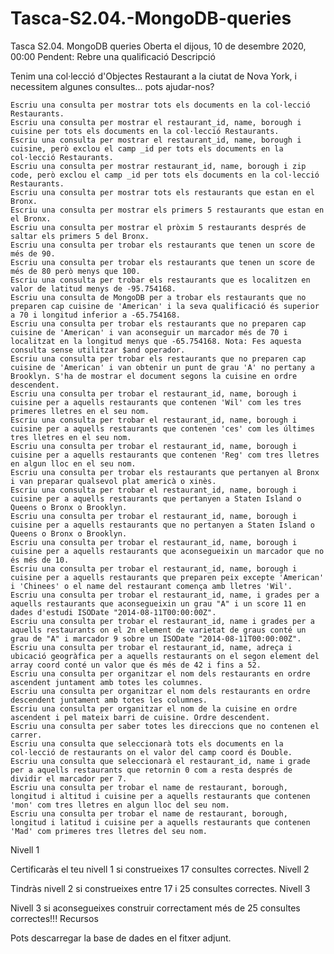 # Tasca-S2.04.-MongoDB-queries

Tasca S2.04. MongoDB queries
Oberta el dijous, 10 de desembre 2020, 00:00
Pendent: Rebre una qualificació
Descripció

Tenim una col·lecció d'Objectes Restaurant a la ciutat de Nova York, i necessitem algunes consultes... pots ajudar-nos?

    Escriu una consulta per mostrar tots els documents en la col·lecció Restaurants.
    Escriu una consulta per mostrar el restaurant_id, name, borough i cuisine per tots els documents en la col·lecció Restaurants.
    Escriu una consulta per mostrar el restaurant_id, name, borough i cuisine, però exclou el camp _id per tots els documents en la col·lecció Restaurants.
    Escriu una consulta per mostrar restaurant_id, name, borough i zip code, però exclou el camp _id per tots els documents en la col·lecció Restaurants.
    Escriu una consulta per mostrar tots els restaurants que estan en el Bronx.
    Escriu una consulta per mostrar els primers 5 restaurants que estan en el Bronx.
    Escriu una consulta per mostrar el pròxim 5 restaurants després de saltar els primers 5 del Bronx.
    Escriu una consulta per trobar els restaurants que tenen un score de més de 90.
    Escriu una consulta per trobar els restaurants que tenen un score de més de 80 però menys que 100.
    Escriu una consulta per trobar els restaurants que es localitzen en valor de latitud menys de -95.754168.
    Escriu una consulta de MongoDB per a trobar els restaurants que no preparen cap cuisine de 'American' i la seva qualificació és superior a 70 i longitud inferior a -65.754168.
    Escriu una consulta per trobar els restaurants que no preparen cap cuisine de 'American' i van aconseguir un marcador més de 70 i localitzat en la longitud menys que -65.754168. Nota: Fes aquesta consulta sense utilitzar $and operador.
    Escriu una consulta per trobar els restaurants que no preparen cap cuisine de 'American' i van obtenir un punt de grau 'A' no pertany a Brooklyn. S'ha de mostrar el document segons la cuisine en ordre descendent.
    Escriu una consulta per trobar el restaurant_id, name, borough i cuisine per a aquells restaurants que contenen 'Wil' com les tres primeres lletres en el seu nom.
    Escriu una consulta per trobar el restaurant_id, name, borough i cuisine per a aquells restaurants que contenen 'ces' com les últimes tres lletres en el seu nom.
    Escriu una consulta per trobar el restaurant_id, name, borough i cuisine per a aquells restaurants que contenen 'Reg' com tres lletres en algun lloc en el seu nom.
    Escriu una consulta per trobar els restaurants que pertanyen al Bronx i van preparar qualsevol plat americà o xinès.
    Escriu una consulta per trobar el restaurant_id, name, borough i cuisine per a aquells restaurants que pertanyen a Staten Island o Queens o Bronx o Brooklyn.
    Escriu una consulta per trobar el restaurant_id, name, borough i cuisine per a aquells restaurants que no pertanyen a Staten Island o Queens o Bronx o Brooklyn.
    Escriu una consulta per trobar el restaurant_id, name, borough i cuisine per a aquells restaurants que aconsegueixin un marcador que no és més de 10.
    Escriu una consulta per trobar el restaurant_id, name, borough i cuisine per a aquells restaurants que preparen peix excepte 'American' i 'Chinees' o el name del restaurant comença amb lletres 'Wil'.
    Escriu una consulta per trobar el restaurant_id, name, i grades per a aquells restaurants que aconsegueixin un grau "A" i un score 11 en dades d'estudi ISODate "2014-08-11T00:00:00Z".
    Escriu una consulta per trobar el restaurant_id, name i grades per a aquells restaurants on el 2n element de varietat de graus conté un grau de "A" i marcador 9 sobre un ISODate "2014-08-11T00:00:00Z".
    Escriu una consulta per trobar el restaurant_id, name, adreça i ubicació geogràfica per a aquells restaurants on el segon element del array coord conté un valor que és més de 42 i fins a 52.
    Escriu una consulta per organitzar el nom dels restaurants en ordre ascendent juntament amb totes les columnes.
    Escriu una consulta per organitzar el nom dels restaurants en ordre descendent juntament amb totes les columnes.
    Escriu una consulta per organitzar el nom de la cuisine en ordre ascendent i pel mateix barri de cuisine. Ordre descendent.
    Escriu una consulta per saber totes les direccions que no contenen el carrer.
    Escriu una consulta que seleccionarà tots els documents en la col·lecció de restaurants on el valor del camp coord és Double.
    Escriu una consulta que seleccionarà el restaurant_id, name i grade per a aquells restaurants que retornin 0 com a resta després de dividir el marcador per 7.
    Escriu una consulta per trobar el name de restaurant, borough, longitud i altitud i cuisine per a aquells restaurants que contenen 'mon' com tres lletres en algun lloc del seu nom.
    Escriu una consulta per trobar el name de restaurant, borough, longitud i latitud i cuisine per a aquells restaurants que contenen 'Mad' com primeres tres lletres del seu nom.

Nivell 1

Certificaràs el teu nivell 1 si construeixes 17 consultes correctes.
Nivell 2

Tindràs nivell 2 si construeixes entre 17 i 25 consultes correctes.
Nivell 3

Nivell 3 si aconsegueixes construir correctament més de 25 consultes correctes!!!
Recursos

Pots descarregar la base de dades en el fitxer adjunt.
